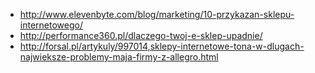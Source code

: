 - http://www.elevenbyte.com/blog/marketing/10-przykazan-sklepu-internetowego/
- http://performance360.pl/dlaczego-twoj-e-sklep-upadnie/
- http://forsal.pl/artykuly/997014,sklepy-internetowe-tona-w-dlugach-najwieksze-problemy-maja-firmy-z-allegro.html
